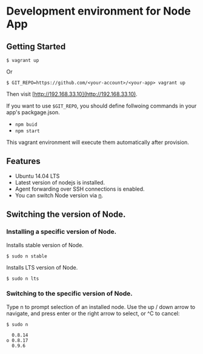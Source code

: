 # Development environment for Node App

## Getting Started

```
$ vagrant up
```

Or

```
$ GIT_REPO=https://github.com/<your-account>/<your-app> vagrant up
```

Then visit [http://192.168.33.10](http://192.168.33.10).

If you want to use `$GIT_REPO`, you should define follwoing commands in your app's packgage.json.

* `npm buid`
* `npm start`

This vagrant environment will execute them automatically after provision.

## Features

* Ubuntu 14.04 LTS
* Latest version of nodejs is installed.
* Agent forwarding over SSH connections is enabled.
* You can switch Node version via [n](https://github.com/tj/n).

## Switching the version of Node.

### Installing a specific version of Node.

Installs stable version of Node.

```
$ sudo n stable
```

Installs LTS version of Node.

```
$ sudo n lts
```

### Switching to the specific version of Node.

Type n to prompt selection of an installed node. Use the up / down arrow to navigate, and press enter or the right arrow to select, or ^C to cancel:

```
$ sudo n

  0.8.14
ο 0.8.17
  0.9.6
```
